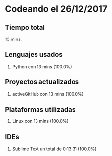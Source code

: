 # Codeando el 26/12/2017

## Tiempo total
13 mins.

## Lenguajes usados
1. Python con 13 mins (100.0%)

## Proyectos actualizados
1. activeGitHub con 13 mins (100.0%)

## Plataformas utilizadas
1. Linux con 13 mins (100.0%)

## IDEs
1. Sublime Text un total de 0:13:31 (100.0%)
